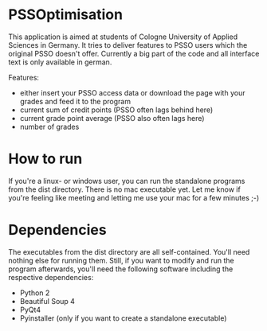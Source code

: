 PSSOptimisation
===============

This application is aimed at students of Cologne University of Applied Sciences in Germany. It tries to deliver features to PSSO users which the original PSSO doesn't offer.
Currently a big part of the code and all interface text is only available in german.

Features:
- either insert your PSSO access data or download the page with your grades and feed it to the program
- current sum of credit points (PSSO often lags behind here)
- current grade point average (PSSO also often lags here)
- number of grades


How to run
==========
If you're a linux- or windows user, you can run the standalone programs from the dist directory. There is no mac executable yet. Let me know if you're feeling like meeting and letting me use your mac for a few minutes ;-)


Dependencies
============
The executables from the dist directory are all self-contained. You'll need nothing else for running them.
Still, if you want to modify and run the program afterwards, you'll need the following software including the respective dependencies:
- Python 2
- Beautiful Soup 4
- PyQt4
- Pyinstaller (only if you want to create a standalone executable)

